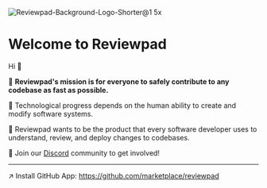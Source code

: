 ![Reviewpad-Background-Logo-Shorter@1 5x](https://user-images.githubusercontent.com/38539/186731843-16f84f3e-1dd8-42c4-a575-7b5f3d3b5a92.png)

# Welcome to Reviewpad

Hi 👋

🥅 **Reviewpad's mission is for everyone to safely contribute to any codebase as fast as possible.**

🎡 Technological progress depends on the human ability to create and modify software systems. 

🚀 Reviewpad wants to be the product that every software developer uses to understand, review, and deploy changes to codebases.

📣 Join our [Discord](http://reviewpad.com/discord) community to get involved!

---

↗️  Install GitHub App: https://github.com/marketplace/reviewpad
